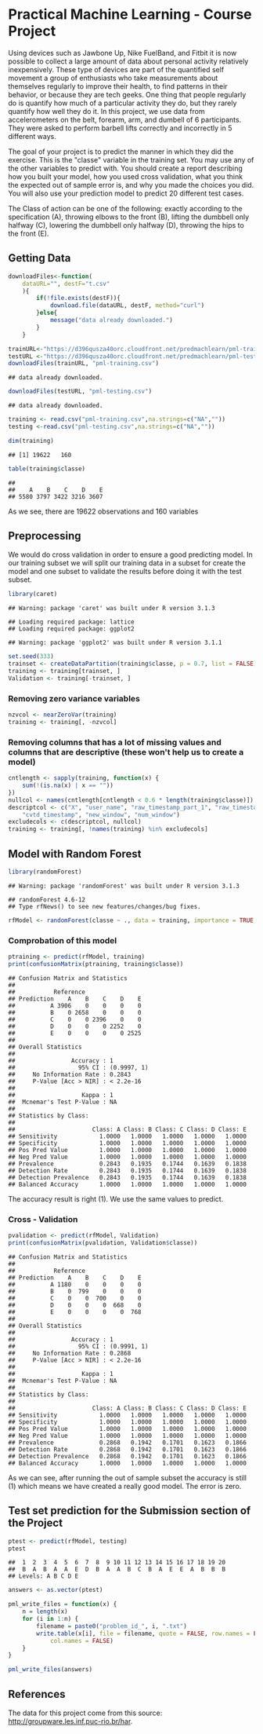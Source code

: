 Practical Machine Learning - Course Project
========================================================

Using devices such as Jawbone Up, Nike FuelBand, and Fitbit it is now possible to collect a large amount of data about personal activity relatively inexpensively. These type of devices are part of the quantified self movement a group of enthusiasts who take measurements about themselves regularly to improve their health, to find patterns in their behavior, or because they are tech geeks. One thing that people regularly do is quantify how much of a particular activity they do, but they rarely quantify how well they do it. In this project, we use data from accelerometers on the belt, forearm, arm, and dumbell of 6 participants. They were asked to perform barbell lifts correctly and incorrectly in 5 different ways. 

The goal of your project is to predict the manner in which they did the exercise. This is the "classe" variable in the training set. You may use any of the other variables to predict with. You should create a report describing how you built your model, how you used cross validation, what you think the expected out of sample error is, and why you made the choices you did. You will also use your prediction model to predict 20 different test cases. 

The Class of action can be one of the following: exactly according to the specification (A), 
throwing elbows to the front (B), lifting the dumbbell only halfway (C), lowering the dumbbell only halfway (D), throwing the hips to the front (E).

## Getting Data


```r
downloadFiles<-function(
    dataURL="", destF="t.csv"
    ){
        if(!file.exists(destF)){
            download.file(dataURL, destF, method="curl")
        }else{
            message("data already downloaded.")
        }
    }
```


```r
trainURL<-"https://d396qusza40orc.cloudfront.net/predmachlearn/pml-training.csv"
testURL <-"https://d396qusza40orc.cloudfront.net/predmachlearn/pml-testing.csv"
downloadFiles(trainURL, "pml-training.csv")
```

```
## data already downloaded.
```

```r
downloadFiles(testURL, "pml-testing.csv")
```

```
## data already downloaded.
```

```r
training <- read.csv("pml-training.csv",na.strings=c("NA",""))
testing <-read.csv("pml-testing.csv",na.strings=c("NA",""))
```


```r
dim(training)
```

```
## [1] 19622   160
```

```r
table(training$classe)
```

```
## 
##    A    B    C    D    E 
## 5580 3797 3422 3216 3607
```

As we see, there are 19622 observations and 160 variables

## Preprocessing

We would do cross validation in order to ensure a good predicting model. In our training subset we will split our training data in a subset for create the model and one subset to validate the results before doing it with the test subset. 


```r
library(caret)
```

```
## Warning: package 'caret' was built under R version 3.1.3
```

```
## Loading required package: lattice
## Loading required package: ggplot2
```

```
## Warning: package 'ggplot2' was built under R version 3.1.1
```

```r
set.seed(333)
trainset <- createDataPartition(training$classe, p = 0.7, list = FALSE)
training <- training[trainset, ]
Validation <- training[-trainset, ]
```

### Removing zero variance variables


```r
nzvcol <- nearZeroVar(training)
training <- training[, -nzvcol]
```


### Removing columns that has a lot of missing values and columns that are descriptive (these won't help us to create a model)


```r
cntlength <- sapply(training, function(x) {
    sum(!(is.na(x) | x == ""))
})
nullcol <- names(cntlength[cntlength < 0.6 * length(training$classe)])
descriptcol <- c("X", "user_name", "raw_timestamp_part_1", "raw_timestamp_part_2", 
    "cvtd_timestamp", "new_window", "num_window")
excludecols <- c(descriptcol, nullcol)
training <- training[, !names(training) %in% excludecols]
```

## Model with Random Forest


```r
library(randomForest)
```

```
## Warning: package 'randomForest' was built under R version 3.1.3
```

```
## randomForest 4.6-12
## Type rfNews() to see new features/changes/bug fixes.
```

```r
rfModel <- randomForest(classe ~ ., data = training, importance = TRUE, ntrees = 10)
```

### Comprobation of this model


```r
ptraining <- predict(rfModel, training)
print(confusionMatrix(ptraining, training$classe))
```

```
## Confusion Matrix and Statistics
## 
##           Reference
## Prediction    A    B    C    D    E
##          A 3906    0    0    0    0
##          B    0 2658    0    0    0
##          C    0    0 2396    0    0
##          D    0    0    0 2252    0
##          E    0    0    0    0 2525
## 
## Overall Statistics
##                                      
##                Accuracy : 1          
##                  95% CI : (0.9997, 1)
##     No Information Rate : 0.2843     
##     P-Value [Acc > NIR] : < 2.2e-16  
##                                      
##                   Kappa : 1          
##  Mcnemar's Test P-Value : NA         
## 
## Statistics by Class:
## 
##                      Class: A Class: B Class: C Class: D Class: E
## Sensitivity            1.0000   1.0000   1.0000   1.0000   1.0000
## Specificity            1.0000   1.0000   1.0000   1.0000   1.0000
## Pos Pred Value         1.0000   1.0000   1.0000   1.0000   1.0000
## Neg Pred Value         1.0000   1.0000   1.0000   1.0000   1.0000
## Prevalence             0.2843   0.1935   0.1744   0.1639   0.1838
## Detection Rate         0.2843   0.1935   0.1744   0.1639   0.1838
## Detection Prevalence   0.2843   0.1935   0.1744   0.1639   0.1838
## Balanced Accuracy      1.0000   1.0000   1.0000   1.0000   1.0000
```

The accuracy result is right (1). We use the same values to predict.

### Cross - Validation


```r
pvalidation <- predict(rfModel, Validation)
print(confusionMatrix(pvalidation, Validation$classe))
```

```
## Confusion Matrix and Statistics
## 
##           Reference
## Prediction    A    B    C    D    E
##          A 1180    0    0    0    0
##          B    0  799    0    0    0
##          C    0    0  700    0    0
##          D    0    0    0  668    0
##          E    0    0    0    0  768
## 
## Overall Statistics
##                                      
##                Accuracy : 1          
##                  95% CI : (0.9991, 1)
##     No Information Rate : 0.2868     
##     P-Value [Acc > NIR] : < 2.2e-16  
##                                      
##                   Kappa : 1          
##  Mcnemar's Test P-Value : NA         
## 
## Statistics by Class:
## 
##                      Class: A Class: B Class: C Class: D Class: E
## Sensitivity            1.0000   1.0000   1.0000   1.0000   1.0000
## Specificity            1.0000   1.0000   1.0000   1.0000   1.0000
## Pos Pred Value         1.0000   1.0000   1.0000   1.0000   1.0000
## Neg Pred Value         1.0000   1.0000   1.0000   1.0000   1.0000
## Prevalence             0.2868   0.1942   0.1701   0.1623   0.1866
## Detection Rate         0.2868   0.1942   0.1701   0.1623   0.1866
## Detection Prevalence   0.2868   0.1942   0.1701   0.1623   0.1866
## Balanced Accuracy      1.0000   1.0000   1.0000   1.0000   1.0000
```

As we can see, after running the out of sample subset the accuracy is still (1) which means we have created a really good model. The error is zero.

## Test set prediction for the Submission section of the Project


```r
ptest <- predict(rfModel, testing)
ptest
```

```
##  1  2  3  4  5  6  7  8  9 10 11 12 13 14 15 16 17 18 19 20 
##  B  A  B  A  A  E  D  B  A  A  B  C  B  A  E  E  A  B  B  B 
## Levels: A B C D E
```


```r
answers <- as.vector(ptest)

pml_write_files = function(x) {
    n = length(x)
    for (i in 1:n) {
        filename = paste0("problem_id_", i, ".txt")
        write.table(x[i], file = filename, quote = FALSE, row.names = FALSE, 
            col.names = FALSE)
    }
}

pml_write_files(answers)
```

## References

The data for this project come from this source: http://groupware.les.inf.puc-rio.br/har.
